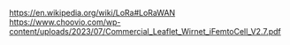 https://en.wikipedia.org/wiki/LoRa#LoRaWAN
https://www.choovio.com/wp-content/uploads/2023/07/Commercial_Leaflet_Wirnet_iFemtoCell_V2.7.pdf
